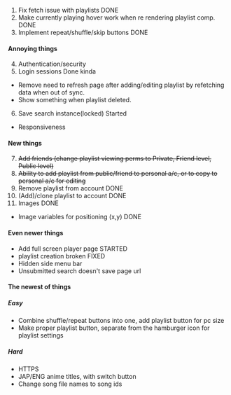1. Fix fetch issue with playlists DONE
2. Make currently playing hover work when re rendering playlist comp. DONE
3. Implement repeat/shuffle/skip buttons DONE

#### Annoying things
4. Authentication/security
5. Login sessions Done kinda
- Remove need to refresh page after adding/editing playlist by refetching data when out of sync.
- Show something when playlist deleted.
6. Save search instance(locked) Started
- Responsiveness

#### New things
7. ~~Add friends (change playlist viewing perms to Private, Friend level, Public level)~~
8. ~~Ability to add playlist from public/friend to personal a/c, or to copy to personal a/c for editing~~
9. Remove playlist from account DONE
10. (Add)/clone playlist to account DONE
11. Images DONE
- Image variables for positioning (x,y) DONE

#### Even newer things
- Add full screen player page STARTED
- playlist creation broken FIXED
- Hidden side menu bar
- Unsubmitted search doesn't save page url

#### The newest of things
##### Easy
- Combine shuffle/repeat buttons into one, add playlist button for pc size
- Make proper playlist button, separate from the hamburger icon for playlist settings
##### Hard
- HTTPS
- JAP/ENG anime titles, with switch button
- Change song file names to song ids